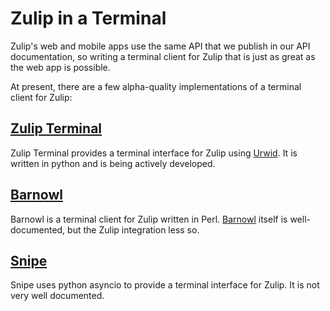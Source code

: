 # Zulip in a Terminal
Zulip's web and mobile apps use the same API that we publish
in our API documentation, so writing a terminal client for Zulip
that is just as great as the web app is possible.

At present, there are a few alpha-quality implementations of a terminal
client for Zulip:

## [Zulip Terminal](https://github.com/zulip/zulip-terminal)
Zulip Terminal provides a terminal interface for Zulip using
[Urwid](https://urwid.org). It is written in python and is being
actively developed.

## [Barnowl](https://github.com/aglasgall/barnowl/tree/zulip)
Barnowl is a terminal client for Zulip written in Perl.
[Barnowl](https://barnowl.mit.edu/) itself is well-documented,
but the Zulip integration less so.

## [Snipe](https://github.com/kcr/snipe)
Snipe uses python asyncio to provide a terminal
interface for Zulip. It is not very well documented.

